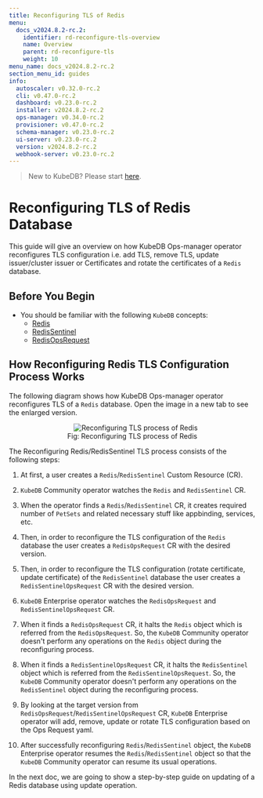 ```yaml
---
title: Reconfiguring TLS of Redis
menu:
  docs_v2024.8.2-rc.2:
    identifier: rd-reconfigure-tls-overview
    name: Overview
    parent: rd-reconfigure-tls
    weight: 10
menu_name: docs_v2024.8.2-rc.2
section_menu_id: guides
info:
  autoscaler: v0.32.0-rc.2
  cli: v0.47.0-rc.2
  dashboard: v0.23.0-rc.2
  installer: v2024.8.2-rc.2
  ops-manager: v0.34.0-rc.2
  provisioner: v0.47.0-rc.2
  schema-manager: v0.23.0-rc.2
  ui-server: v0.23.0-rc.2
  version: v2024.8.2-rc.2
  webhook-server: v0.23.0-rc.2
---
```


> New to KubeDB? Please start [here](/docs/v2024.8.2-rc.2/README).

# Reconfiguring TLS of Redis Database

This guide will give an overview on how KubeDB Ops-manager operator reconfigures TLS configuration i.e. add TLS, remove TLS, update issuer/cluster issuer or Certificates and rotate the certificates of a `Redis` database.

## Before You Begin

- You should be familiar with the following `KubeDB` concepts:
  - [Redis](/docs/v2024.8.2-rc.2/guides/redis/concepts/redis)
  - [RedisSentinel](/docs/v2024.8.2-rc.2/guides/redis/concepts/redissentinel)
  - [RedisOpsRequest](/docs/v2024.8.2-rc.2/guides/redis/concepts/redisopsrequest)

## How Reconfiguring Redis TLS Configuration Process Works

The following diagram shows how KubeDB Ops-manager operator reconfigures TLS of a `Redis` database. Open the image in a new tab to see the enlarged version.

<figure align="center">
  <img alt="Reconfiguring TLS process of Redis" src="/docs/v2024.8.2-rc.2/images/day-2-operation/redis/rd-reconfigure-tls.svg">
<figcaption align="center">Fig: Reconfiguring TLS process of Redis</figcaption>
</figure>

The Reconfiguring Redis/RedisSentinel TLS process consists of the following steps:

1. At first, a user creates a `Redis`/`RedisSentinel` Custom Resource (CR).

2. `KubeDB` Community operator watches the `Redis` and `RedisSentinel` CR.

3. When the operator finds a `Redis`/`RedisSentinel` CR, it creates required number of `PetSets` and related necessary stuff like appbinding, services, etc.

4. Then, in order to reconfigure the TLS configuration of the `Redis` database the user creates a `RedisOpsRequest` CR with the desired version.

5. Then, in order to reconfigure the TLS configuration (rotate certificate, update certificate) of the `RedisSentinel` database the user creates a `RedisSentinelOpsRequest` CR with the desired version.

6. `KubeDB` Enterprise operator watches the `RedisOpsRequest` and `RedisSentinelOpsRequest` CR.

7. When it finds a `RedisOpsRequest` CR, it halts the `Redis` object which is referred from the `RedisOpsRequest`. So, the `KubeDB` Community operator doesn't perform any operations on the `Redis` object during the reconfiguring process.  

8. When it finds a `RedisSentinelOpsRequest` CR, it halts the `RedisSentinel` object which is referred from the `RedisSentinelOpsRequest`. So, the `KubeDB` Community operator doesn't perform any operations on the `RedisSentinel` object during the reconfiguring process.

9. By looking at the target version from `RedisOpsRequest`/`RedisSentinelOpsRequest` CR, `KubeDB` Enterprise operator will add, remove, update or rotate TLS configuration based on the Ops Request yaml.

10. After successfully reconfiguring `Redis`/`RedisSentinel` object, the `KubeDB` Enterprise operator resumes the `Redis`/`RedisSentinel` object so that the `KubeDB` Community operator can resume its usual operations.

In the next doc, we are going to show a step-by-step guide on updating of a Redis database using update operation.